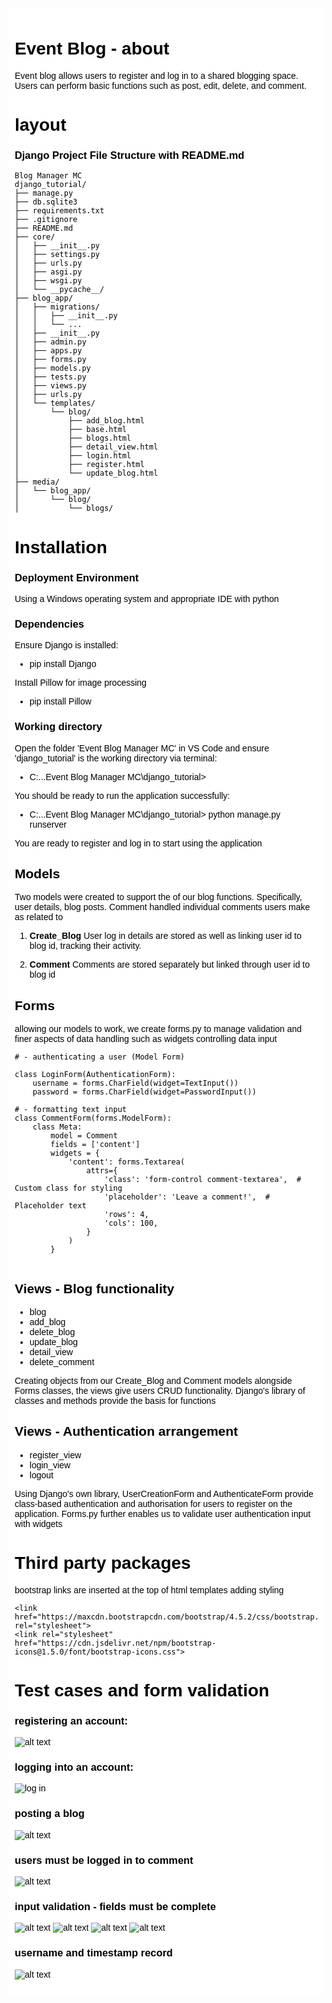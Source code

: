 <div style="background-color: white; color: black; font-family: Arial, sans-serif; padding: 10px;">

# Event Blog - about

Event blog allows users to register and log in to a shared blogging space. Users can perform basic functions such as post, edit, delete, and comment.

# layout

### Django Project File Structure with README.md

```
Blog Manager MC
django_tutorial/
├── manage.py
├── db.sqlite3
├── requirements.txt
├── .gitignore
├── README.md
├── core/
│   ├── __init__.py
│   ├── settings.py
│   ├── urls.py
│   ├── asgi.py
│   ├── wsgi.py
│   └── __pycache__/
├── blog_app/
│   ├── migrations/
│   │   ├── __init__.py
│   │   └── ...
│   ├── __init__.py
│   ├── admin.py
│   ├── apps.py
│   ├── forms.py
│   ├── models.py
│   ├── tests.py
│   ├── views.py
│   ├── urls.py
│   └── templates/
│       └── blog/
│           ├── add_blog.html
│           ├── base.html
│           ├── blogs.html
│           ├── detail_view.html
│           ├── login.html
│           ├── register.html
│           └── update_blog.html
├── media/
│   └── blog_app/
│       └── blog/
│           └── blogs/
```
          

# Installation

### Deployment Environment

Using a Windows operating system and appropriate IDE with python

### Dependencies

Ensure Django is installed: 
* pip install Django

Install Pillow for image processing
* pip install Pillow

### Working directory

Open the folder 'Event Blog Manager MC' in VS Code and ensure 'django_tutorial' is the working directory via terminal:
* C:\...Event Blog Manager MC\django_tutorial>

You should be ready to run the application successfully:
* C:\...Event Blog Manager MC\django_tutorial> python manage.py runserver

You are ready to register and log in to start using the application

## Models
Two models were created to support the  of our blog functions. Specifically, user details, blog posts. Comment handled individual comments users make as related to 

1. **Create_Blog**
User log in details are stored as well as linking user id to blog id, tracking their activity. 

2. **Comment**
Comments are stored separately but linked through user id to blog id

## Forms

allowing our models to work, we create forms.py to manage validation and finer aspects of data handling such as widgets controlling data input

```
# - authenticating a user (Model Form)

class LoginForm(AuthenticationForm):
    username = forms.CharField(widget=TextInput())
    password = forms.CharField(widget=PasswordInput())

# - formatting text input
class CommentForm(forms.ModelForm):
    class Meta:
        model = Comment
        fields = ['content']
        widgets = {
            'content': forms.Textarea(
                attrs={
                    'class': 'form-control comment-textarea',  # Custom class for styling
                    'placeholder': 'Leave a comment!',  # Placeholder text
                    'rows': 4,  
                    'cols': 100, 
                }
            )
        }
 

```

## Views - Blog functionality

* blog
* add_blog
* delete_blog
* update_blog
* detail_view
* delete_comment

Creating objects from our Create_Blog and Comment models alongside Forms classes, the views give users CRUD functionality. Django's library of classes and methods provide the basis for functions

## Views - Authentication arrangement

* register_view
* login_view
* logout

Using Django's own library, UserCreationForm and AuthenticateForm provide class-based authentication and authorisation for users to register on the application. Forms.py further enables us to validate user authentication input with widgets

# Third party packages

bootstrap links are inserted at the top of html templates adding styling

```
<link href="https://maxcdn.bootstrapcdn.com/bootstrap/4.5.2/css/bootstrap.min.css" rel="stylesheet">
<link rel="stylesheet" href="https://cdn.jsdelivr.net/npm/bootstrap-icons@1.5.0/font/bootstrap-icons.css">
```



# Test cases and form validation

### registering an account:
![alt text](<media/test_img/Screenshot 2024-12-02 202206.png>)

### logging into an account:
![log in](<media/test_img/Screenshot 2024-12-02 202013.png>)

### posting a blog
![alt text](<media/test_img/Screenshot 2024-12-02 202145.png>)

### users must be logged in to comment
![alt text](<media/test_img/Screenshot 2024-12-02 202357.png>)

### input validation - fields must be complete
![alt text](<media/test_img/Screenshot 2024-12-02 205611.png>)
![alt text](<media/test_img/Screenshot 2024-12-02 205631.png>)
![alt text](<media/test_img/Screenshot 2024-12-02 205419.png>)
![alt text](<media/test_img/Screenshot 2024-12-02 205433.png>)

### username and timestamp record
![alt text](<media/test_img/Screenshot 2024-12-02 202458.png>)
